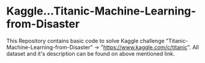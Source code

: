 # Kaggle...Titanic-Machine-Learning-from-Disaster
This Repository contains basic code to solve Kaggle challenge "Titanic-Machine-Learning-from-Disaster" -> "https://www.kaggle.com/c/titanic".
All dataset and it's description can be found on above mentioned link.
